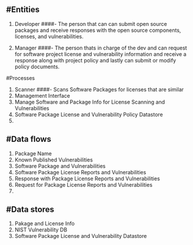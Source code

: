 #Entities
----------
1. Developer
####- The person that can can submit open source packages and receive responses with the open source components, licenses, and vulnerabilities. 

2. Manager
####- The person thats in charge of the dev and can request for software project license and vulnerability information and receive a response along with project policy and lastly can submit or modify policy documents.

#Processes
1. Scanner
####- Scans Software Packages for licenses that are similar
2. Management Interface
3. Manage Software and Package Info for License Scanning and Vulnerabilities
4. Software Package License and Vulnerability Policy Datastore
5. 


#Data flows
--------
1. Package Name
2. Known Published Vulnerabilities
3. Software Package and Vulnerabilities
4. Software Package License Reports and Vulnerabilities
5. Response with Package License Reports and Vulnerabilities
6. Request for Package License Reports and Vulnerabilities
7. 

#Data stores
--------
1. Pakage and License Info
2. NIST Vulnerability DB
3. Software Package License and Vulnerability Datastore
